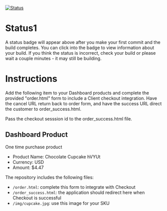 [![Status](https://img.shields.io/badge/status-BUILDING%20COMMIT:%20aef6011d795c2b895029f7352512cfdfb9cd9233-yellow.svg)](https://github.com/raysaavedra-work/bakery_scaffold_PWlBYm83ghZx0Ely/commit/aef6011d795c2b895029f7352512cfdfb9cd9233)


# Status1

A status badge will appear above after you make your first commit and the build completes. You can click into the badge to view information about your build. If you think the status is incorrect, check your build or please wait a couple minutes - it may still be building.

# Instructions

Add the following item to your Dashboard products and complete the provided "order.html" form to include a Client checkout integration. Have the cancel URL return back to order form, and have the success URL direct the customer to order_success.html.

Pass the checkout sesssion id to the order_success.html file.

## Dashboard Product
One time purchase product
* Product Name: Chocolate Cupcake hVYUt
* Currency: USD
* Amount: $4.47

The repository includes the following files:
* `/order.html`: complete this form to integrate with Checkout
* `/order_success.html`: the application should redirect here when Checkout is successful
* `/img/cupcake.jpg`: use this image for your SKU
